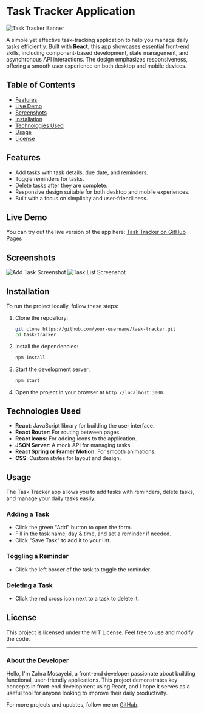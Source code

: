 # Task Tracker Application

![Task Tracker Banner](https://your-link-to-banner-image)

A simple yet effective task-tracking application to help you manage daily tasks efficiently. Built with **React**, this app showcases essential front-end skills, including component-based development, state management, and asynchronous API interactions. The design emphasizes responsiveness, offering a smooth user experience on both desktop and mobile devices.

## Table of Contents

- [Features](#features)
- [Live Demo](#live-demo)
- [Screenshots](#screenshots)
- [Installation](#installation)
- [Technologies Used](#technologies-used)
- [Usage](#usage)
- [License](#license)

## Features

- Add tasks with task details, due date, and reminders.
- Toggle reminders for tasks.
- Delete tasks after they are complete.
- Responsive design suitable for both desktop and mobile experiences.
- Built with a focus on simplicity and user-friendliness.

## Live Demo

You can try out the live version of the app here: [Task Tracker on GitHub Pages](https://your-username.github.io/task-tracker)

## Screenshots

![Add Task Screenshot](https://your-link-to-add-task-screenshot)
![Task List Screenshot](https://your-link-to-task-list-screenshot)

## Installation

To run the project locally, follow these steps:

1. Clone the repository:

   ```bash
   git clone https://github.com/your-username/task-tracker.git
   cd task-tracker
   ```

2. Install the dependencies:

   ```bash
   npm install
   ```

3. Start the development server:

   ```bash
   npm start
   ```

4. Open the project in your browser at `http://localhost:3000`.

## Technologies Used

- **React**: JavaScript library for building the user interface.
- **React Router**: For routing between pages.
- **React Icons**: For adding icons to the application.
- **JSON Server**: A mock API for managing tasks.
- **React Spring or Framer Motion**: For smooth animations.
- **CSS**: Custom styles for layout and design.

## Usage

The Task Tracker app allows you to add tasks with reminders, delete tasks, and manage your daily tasks easily.

### Adding a Task

- Click the green "Add" button to open the form.
- Fill in the task name, day & time, and set a reminder if needed.
- Click "Save Task" to add it to your list.

### Toggling a Reminder

- Click the left border of the task to toggle the reminder.

### Deleting a Task

- Click the red cross icon next to a task to delete it.

## License

This project is licensed under the MIT License. Feel free to use and modify the code.

---

### About the Developer

Hello, I'm Zahra Mosayebi, a front-end developer passionate about building functional, user-friendly applications. This project demonstrates key concepts in front-end development using React, and I hope it serves as a useful tool for anyone looking to improve their daily productivity.

For more projects and updates, follow me on [GitHub](https://github.com/Z-Mosayebi).
